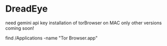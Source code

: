# DreadEye

need gemini api key
installation of torBrowser on MAC only
other versions coming soon!

find /Applications -name "Tor Browser.app"
